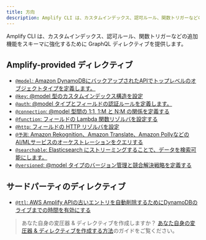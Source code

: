 ```yaml
---
title: 方向
description: Amplify CLI は、カスタムインデックス、認可ルール、関数トリガーなどの追加機能をスキーマに強化するために GraphQL ディレクティブを提供します。
---
```


Amplify CLI は、カスタムインデックス、認可ルール、関数トリガーなどの追加機能をスキーマに強化するために GraphQL ディレクティブを提供します。

## Amplify-provided ディレクティブ

- [`@model`: Amazon DynamoDBにバックアップされたAPIでトップレベルのオブジェクトタイプを定義します。](~/cli/graphql-transformer/model.md)
- [`@key`: @model 型のカスタムインデックス構造を設定](~/cli/graphql-transformer/key.md)
- [`@auth`: @model タイプとフィールドの認証ルールを定義します。](~/cli/graphql-transformer/auth.md)
- [`@connection`: @model 型間の 1:1, 1:M と N:M の関係を定義する](~/cli/graphql-transformer/connection.md)
- [`@function`: フィールドの Lambda 関数リゾルバを設定する](~/cli/graphql-transformer/function.md)
- [`@http`: フィールドの HTTP リゾルバを設定](~/cli/graphql-transformer/http.md)
- [`@予測`: Amazon Rekognition、Amazon Translate、Amazon PollyなどのAI/MLサービスのオーケストレーションをクエリする](~/cli/graphql-transformer/predictions.md)
- [`@searchable`: Elasticsearch にストリーミングすることで、データを検索可能にします。](~/cli/graphql-transformer/searchable.md)
- [`@versioned`: @model タイプのバージョン管理と競合解決戦略を定義する](~/cli/graphql-transformer/versioned.md)

## サードパーティのディレクティブ
- [`@ttl`: AWS Amplify APIの古いエントリを自動削除するためにDynamoDBのライブまでの時間を有効にする](https://github.com/flogy/graphql-ttl-transformer)

> あなた自身の変圧器 & ディレクティブを作成しますか？ [あなた自身の変圧器 & ディレクティブを作成する方法](~/cli/plugins/authoring.md#authoring-custom-graphql-transformers--directives)のガイドをご覧ください。
